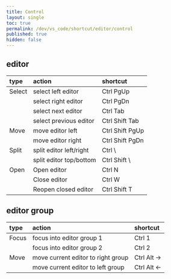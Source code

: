 ```yaml
---
title: Control
layout: single
toc: true
permalink: /dev/vs_code/shortcut/editor/control
published: true
hidden: false
---
```




## editor

| type | action | shortcut |
| :-   | :-     | :-       |
| Select | select left editor     | <span class="kc_rd">Ctrl</span> <span class="kc_gr">PgUp</span> |
|        | select right editor    | <span class="kc_rd">Ctrl</span> <span class="kc_gr">PgDn</span> |
|        | select next editor     | <span class="kc_rd">Ctrl</span> <span class="kc_gr">Tab</span>  |
|        | select previous editor | <span class="kc_rd">Ctrl</span> <span class="kc_rd">Shift</span> <span class="kc_gr">Tab</span> |
| Move | move editor left  | <span class="kc_rd">Ctrl</span> <span class="kc_rd">Shift</span> <span class="kc_gr">PgUp</span> |
|      | move editor right | <span class="kc_rd">Ctrl</span> <span class="kc_rd">Shift</span> <span class="kc_gr">PgDn</span> |
| Split | split editor left/right | <span class="kc_rd">Ctrl</span> <span class="kc_bl">\\</span> |
|       | split editor top/bottom | <span class="kc_rd">Ctrl</span> <span class="kc_rd">Shift</span> <span class="kc_bl">\\</span> |
| Open | Open editor          | <span class="kc_rd">Ctrl</span> <span class="kc_or">N</span> |
|      | Close editor         | <span class="kc_rd">Ctrl</span> <span class="kc_or">W</span> |
|      | Reopen closed editor | <span class="kc_rd">Ctrl</span> <span class="kc_rd">Shift</span> <span class="kc_or">T</span> |



## editor group

| type | action | shortcut |
| :-   | :-     | :-       |
| Focus | focus into editor group 1 | <span class="kc_rd">Ctrl</span> <span class="kc_bl">1</span> |
|       | focus into editor group 2 | <span class="kc_rd">Ctrl</span> <span class="kc_bl">2</span> |
| Move | move current editor to right group | <span class="kc_rd">Ctrl</span> <span class="kc_rd">Alt</span> <span class="kc_bl">→</span> |
|      | move current editor to left group  | <span class="kc_rd">Ctrl</span> <span class="kc_rd">Alt</span> <span class="kc_bl">←</span> |
